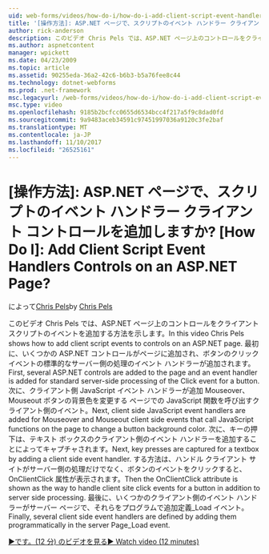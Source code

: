 ```yaml
---
uid: web-forms/videos/how-do-i/how-do-i-add-client-script-event-handlers-controls-on-an-aspnet-page
title: '[操作方法]: ASP.NET ページで、スクリプトのイベント ハンドラー クライアント コントロールを追加しますか? | Microsoft Docs'
author: rick-anderson
description: このビデオ Chris Pels では、ASP.NET ページ上のコントロールをクライアント スクリプトのイベントを追加する方法を示します。 最初に、いくつかの ASP.NET コントロール、ページ、および e に追加しています.
ms.author: aspnetcontent
manager: wpickett
ms.date: 04/23/2009
ms.topic: article
ms.assetid: 90255eda-36a2-42c6-b6b3-b5a76fee8c44
ms.technology: dotnet-webforms
ms.prod: .net-framework
msc.legacyurl: /web-forms/videos/how-do-i/how-do-i-add-client-script-event-handlers-controls-on-an-aspnet-page
msc.type: video
ms.openlocfilehash: 9185b2bcfcc0655d6534bcc4f217a5f9c8dad0fd
ms.sourcegitcommit: 9a9483aceb34591c97451997036a9120c3fe2baf
ms.translationtype: MT
ms.contentlocale: ja-JP
ms.lasthandoff: 11/10/2017
ms.locfileid: "26525161"
---
```

<a name="how-do-i-add-client-script-event-handlers-controls-on-an-aspnet-page"></a>[操作方法]: ASP.NET ページで、スクリプトのイベント ハンドラー クライアント コントロールを追加しますか?
[How Do I]: Add Client Script Event Handlers Controls on an ASP.NET Page?
====================
<span data-ttu-id="c7950-106">によって[Chris Pels](https://twitter.com/chrispels)</span><span class="sxs-lookup"><span data-stu-id="c7950-106">by [Chris Pels](https://twitter.com/chrispels)</span></span>

<span data-ttu-id="c7950-107">このビデオ Chris Pels では、ASP.NET ページ上のコントロールをクライアント スクリプトのイベントを追加する方法を示します。</span><span class="sxs-lookup"><span data-stu-id="c7950-107">In this video Chris Pels shows how to add client script events to controls on an ASP.NET page.</span></span> <span data-ttu-id="c7950-108">最初に、いくつかの ASP.NET コントロールがページに追加され、ボタンのクリック イベントの標準的なサーバー側の処理のイベント ハンドラーが追加されます。</span><span class="sxs-lookup"><span data-stu-id="c7950-108">First, several ASP.NET controls are added to the page and an event handler is added for standard server-side processing of the Click event for a button.</span></span> <span data-ttu-id="c7950-109">次に、クライアント側 JavaScript イベント ハンドラーが追加 Mouseover、Mouseout ボタンの背景色を変更する ページでの JavaScript 関数を呼び出すクライアント側のイベント。</span><span class="sxs-lookup"><span data-stu-id="c7950-109">Next, client side JavaScript event handlers are added for Mouseover and Mouseout client side events that call JavaScript functions on the page to change a button background color.</span></span> <span data-ttu-id="c7950-110">次に、キーの押下は、テキスト ボックスのクライアント側のイベント ハンドラーを追加することによってキャプチャされます。</span><span class="sxs-lookup"><span data-stu-id="c7950-110">Next, key presses are captured for a textbox by adding a client side event handler.</span></span> <span data-ttu-id="c7950-111">する方法は、ハンドル クライアント サイトがサーバー側の処理だけでなく、ボタンのイベントをクリックすると、OnClientClick 属性が表示されます。</span><span class="sxs-lookup"><span data-stu-id="c7950-111">Then the OnClientClick attribute is shown as the way to handle client site click events for a button in addition to server side processing.</span></span> <span data-ttu-id="c7950-112">最後に、いくつかのクライアント側のイベント ハンドラーがサーバー ページで、それらをプログラムで追加定義\_Load イベント。</span><span class="sxs-lookup"><span data-stu-id="c7950-112">Finally, several client side event handlers are defined by adding them programmatically in the server Page\_Load event.</span></span>

[<span data-ttu-id="c7950-113">&#9654;です。(12 分) のビデオを見る</span><span class="sxs-lookup"><span data-stu-id="c7950-113">&#9654; Watch video (12 minutes)</span></span>](https://channel9.msdn.com/Blogs/ASP-NET-Site-Videos/how-do-i-add-client-script-event-handlers-controls-on-an-aspnet-page)
